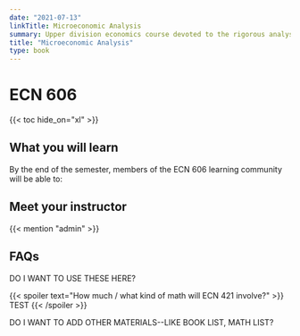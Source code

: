 ```yaml
---
date: "2021-07-13"
linkTitle: Microeconomic Analysis
summary: Upper division economics course devoted to the rigorous analysis of strategic situations
title: "Microeconomic Analysis"
type: book
---
```


# ECN 606

{{< toc hide_on="xl" >}}

## What you will learn

By the end of the semester, members of the ECN 606 learning community will be able to:


## Meet your instructor

{{< mention "admin" >}}

## FAQs

DO I WANT TO USE THESE HERE?

{{< spoiler text="How much / what kind of math will ECN 421 involve?" >}}
TEST
{{< /spoiler >}}

DO I WANT TO ADD OTHER MATERIALS--LIKE BOOK LIST, MATH LIST?